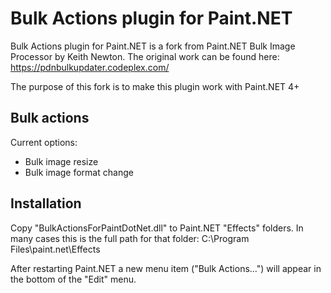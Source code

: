 # Bulk Actions plugin for Paint.NET
Bulk Actions plugin for Paint.NET is a fork from Paint.NET Bulk Image Processor by Keith Newton. The original work can be found here:
https://pdnbulkupdater.codeplex.com/

The purpose of this fork is to make this plugin work with Paint.NET 4+

## Bulk actions
Current options:
- Bulk image resize
- Bulk image format change

## Installation
Copy "BulkActionsForPaintDotNet.dll" to Paint.NET "Effects" folders. 
In many cases this is the full path for that folder:
C:\Program Files\paint.net\Effects

After restarting Paint.NET a new menu item ("Bulk Actions...") will appear in the bottom of the "Edit" menu.
